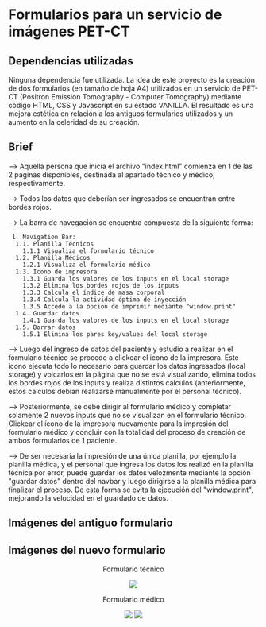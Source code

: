 # Formularios para un servicio de imágenes PET-CT

## Dependencias utilizadas

Ninguna dependencia fue utilizada. La idea de este proyecto es la creación de dos formularios (en tamaño de hoja A4) utilizados en un servicio de PET-CT (Positron Emission Tomography - Computer Tomography) mediante código HTML, CSS y Javascript en su estado VANILLA.
El resultado es una mejora estética en relación a los antiguos formularios utilizados y un aumento en la celeridad de su creación.

## Brief

--> Aquella persona que inicia el archivo "index.html" comienza en 1 de las 2 páginas disponibles, destinada al apartado técnico y médico, respectivamente.

--> Todos los datos que deberían ser ingresados se encuentran entre bordes rojos.

--> La barra de navegación se encuentra compuesta de la siguiente forma:

     1. Navigation Bar:
      1.1. Planilla Técnicos
        1.1.1 Visualiza el formulario técnico
      1.2. Planilla Médicos
        1.2.1 Visualiza el formulario médico
      1.3. Icono de impresora
        1.3.1 Guarda los valores de los inputs en el local storage
        1.3.2 Elimina los bordes rojos de los inputs
        1.3.3 Calcula el índice de masa corporal
        1.3.4 Calcula la actividad óptima de inyección
        1.3.5 Accede a la ópcion de imprimir mediante "window.print"
      1.4. Guardar datos
        1.4.1 Guarda los valores de los inputs en el local storage
      1.5. Borrar datos
        1.5.1 Elimina los pares key/values del local storage
        
--> Luego del ingreso de datos del paciente y estudio a realizar en el formulario técnico se procede a clickear el icono de la impresora. Este ícono ejecuta todo lo necesario para guardar los datos ingresados (local storage) y volcarlos en la página que no se está visualizando, elimina todos los bordes rojos de los inputs y realiza distintos cálculos (anteriormente, estos calculos debían realizarse manualmente por el personal técnico).

--> Posteriormente, se debe dirigir al formulario médico y completar solamente 2 nuevos inputs que no se visualizan en el formulario técnico. Clickear el ícono de la impresora nuevamente para la impresión del formulario médico y concluir con la totalidad del proceso de creación de ambos formularios de 1 paciente.

--> De ser necesaria la impresión de una única planilla, por ejemplo la planilla médica, y el personal que ingresa los datos los realizó en la planilla técnica por error, puede guardar los datos velozmente mediante la opción "guardar datos" dentro del navbar y luego dirigirse a la planilla médica para finalizar el proceso. De esta forma se evita la ejecución del "window.print", mejorando la velocidad en el guardado de datos.

## Imágenes del antiguo formulario

## Imágenes del nuevo formulario

<p align="center">
     Formulario técnico
</p>
<p align="center">    
    <img src="https://user-images.githubusercontent.com/104110115/219230270-dae8fe19-31f8-4a23-806d-9fd60f1e8f17.png">
</p>
<p align="center">
    Formulario médico
</p>
<p align="center">
    <img src="https://user-images.githubusercontent.com/104110115/219230326-54d15887-cf33-4413-8dd1-f6d759941bed.png">
    <img src="https://user-images.githubusercontent.com/104110115/219230328-00234807-6419-413d-b385-ff4c8f8931bd.png">
</p>
